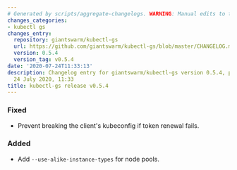 ```yaml
---
# Generated by scripts/aggregate-changelogs. WARNING: Manual edits to this files will be overwritten.
changes_categories:
- kubectl gs
changes_entry:
  repository: giantswarm/kubectl-gs
  url: https://github.com/giantswarm/kubectl-gs/blob/master/CHANGELOG.md#054---2020-07-24
  version: 0.5.4
  version_tag: v0.5.4
date: '2020-07-24T11:33:13'
description: Changelog entry for giantswarm/kubectl-gs version 0.5.4, published on
  24 July 2020, 11:33
title: kubectl-gs release v0.5.4
---
```


### Fixed
- Prevent breaking the client's kubeconfig if token renewal fails.
### Added
- Add `--use-alike-instance-types` for node pools.
